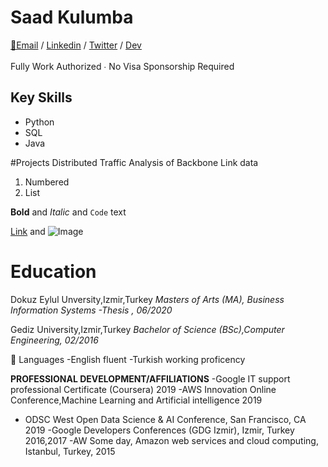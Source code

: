 # Saad Kulumba

[📧Email](mailto:skulumba@outlook.com) / [Linkedin](https://www.linkedin.com/in/kulzsadz/) / [Twitter](https://twitter.com/skulsoft) / [Dev](https://dev.to/skulumba)</br>   
Fully Work Authorized ∙ No Visa Sponsorship Required<br/>

## Key Skills
- Python
- SQL
- Java

#Projects
Distributed Traffic Analysis of Backbone Link data 



1. Numbered
2. List

**Bold** and _Italic_ and `Code` text

[Link](url) and ![Image](src)


# Education
Dokuz Eylul Unversity,Izmir,Turkey 
_Masters of Arts (MA), Business Information Systems -Thesis , 06/2020_ 

 Gediz University,Izmir,Turkey 
_Bachelor of Science (BSc),Computer Engineering, 02/2016_
 
 💬 Languages
 -English fluent 
 -Turkish working proficency
 
**PROFESSIONAL DEVELOPMENT/AFFILIATIONS** 
-Google IT support professional Certificate (Coursera) 2019 
-AWS Innovation Online Conference,Machine Learning and Artificial intelligence 2019 
- ODSC West Open Data Science & AI Conference, San Francisco, CA 2019 
-Google Developers Conferences (GDG Izmir), Izmir, Turkey 2016,2017 
-AW Some day, Amazon web services and cloud computing, Istanbul, Turkey, 2015 
